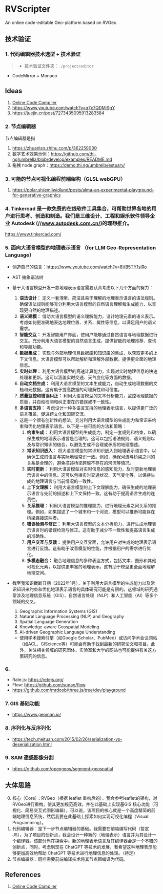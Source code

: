 # RVScripter
An online code-editable Geo-platform based on RVGeo. 

## 技术验证

### 1. 代码编辑器技术选型 + 技术验证
> - 技术验证文件夹：`./project/editor`
- CodeMirror + Monaco
## Ideas
1. [Online Code Compiler](https://www.youtube.com/watch?v=RZ66yGyEKFg)
2. https://www.youtube.com/watch?v=q7x7QDMiSgY
3. https://juejin.cn/post/7273435095913283584

### 2. 节点编辑器
节点编辑器是指
1. https://zhuanlan.zhihu.com/p/362259030
2. 数字艺术效果示例：https://github.com/thi-ng/umbrella/blob/develop/examples/README.md
3. 拖拽 node graph：https://demo.thi.ng/umbrella/estuary/


### 3. 可能的节点可视化编程前端架构（GLSL webGPU）
1. https://polar.sh/emilwidlund/posts/alma-an-experimental-playground-for-generative-graphics

### 4. Tinkercad 是一款免费的在线软件工具集合，可帮助世界各地的用户进行思考、创造和制造。我们是三维设计、工程和娱乐软件领导企业 Autodesk (//www.autodesk.com.cn/)的理想推介。
https://www.tinkercad.com/



### 5. 面向大语言模型的地理表示语言 （for LLM Geo-Representation Language）
- 创造自己的语言：https://www.youtube.com/watch?v=8VB5TY1sIRo
- AST 抽象语法树
- 基于大语言模型开发一款地理表示语言需要认真考虑以下几个方面的努力：
    1. **语法设计：** 定义一套清晰、简洁且易于理解的地理表示语言的语法规则。确保语法规则能够充分利用大语言模型的自然语言理解和生成能力，以实现更自然的地理描述。
    2. **语义建模：** 借助大语言模型的语义理解能力，设计地理元素的语义表示。考虑如何更准确地表达地理位置、关系、属性等信息，以满足用户的语义需求。
    3. **智能交互：** 开发智能用户界面，使用户能够通过自然语言与地理数据进行交互。充分利用大语言模型的自然语言生成，提供智能的地理推荐、查询和导航功能。
    4. **数据集成：** 实现与外部地理信息数据库和知识库的集成，以获取更多的上下文信息。大语言模型可以帮助解析和理解外部数据，提供更全面的地理信息。
    5. **实时处理：** 利用大语言模型的高速计算能力，实现对实时地理信息的快速处理和更新。这可以涵盖实时交通、天气变化等方面的数据。
    6. **自动文档生成：** 利用大语言模型的文本生成能力，自动生成地理数据的文档和元数据。这有助于提高数据的可理解性和可信度。
    7. **质量监控和错误纠正：** 利用大语言模型的文本分析能力，监控地理数据的质量，并自动检测和纠正潜在的错误或不一致性。
    8. **多语言支持：** 考虑设计一种多语言支持的地理表示语言，以提供更广泛的语言覆盖，促进跨文化和国际交流。

  - 这是一个很有创新性的想法，充分利用大语言模型的生成能力和常识来约束和优化地理表示语言。以下是一些可能的方法和策略：
    1. **约束生成：** 利用大语言模型的生成能力，制定一套规则和约束，以确保生成的地理表示语言是合理的。这可以包括语法规则、语义规则以及与常识知识的结合，以避免生成不合理或矛盾的地理描述。
    2. **常识知识嵌入：** 将大语言模型的常识知识嵌入到地理表示语言中，以确保生成的语言与实际地理常识一致。例如，确保河流与桥梁之间的关系是合理的，避免描述桥梁跨越不存在的河流等情况。
    3. **实时更新：** 利用大语言模型对实时信息的感知能力，及时更新地理表示语言中的信息。这可以包括实时交通状况、天气变化等，以保持生成的地理语言与当前情况的一致性。
    4. **上下文理解：** 利用大语言模型的上下文理解能力，确保生成的地理表示语言与先前的描述和上下文保持一致。这有助于提高语言生成的连贯性。
    5. **关系推理：** 利用大语言模型的推理能力，进行地理元素之间关系的推理。例如，如果描述了一个城市和一个河流，模型可以推断可能存在桥梁连接这两者。
    6. **错误检测与修正：** 利用大语言模型的文本分析能力，进行生成地理表示语言时的错误检测与修正。这有助于减少不一致性和提高语言生成的准确性。
    7. **用户交互与反馈：** 提供用户交互界面，允许用户对生成的地理表示语言进行反馈。这有助于改善模型的性能，并根据用户的需求进行优化。
    8. **多模态融合：** 融合地理信息的多种表达方式，包括文本、图形和其他可视化元素，以提供更丰富的地理表示。这有助于模型更全面地理解地理空间。
 - 截至我知识截断日期（2022年1月），关于利用大语言模型的生成能力以及常识知识来约束和优化地理表示语言的具体研究可能是有限的。这领域的研究通常涉及地理信息系统（GIS）、自然语言处理（NLP）和人工智能（AI）等多个领域的交叉。
    1. Geographic Information Systems (GIS)
    2. Natural Language Processing (NLP) and Geography
    3. Spatial Language Generation
    4. Knowledge-aware Geospatial Modeling
    5. AI-driven Geographic Language Understanding

    - 使用学术搜索引擎（如Google Scholar、PubMed）或访问学术会议网站（如ACL、GIScience等）可能会有助于找到最新的研究论文和项目。此外，关注相关领域的研究团体、实验室和大学的网站也可能提供有关这方面研究的信息。 

### 6. 
- Rate.js: https://retejs.org/
- Flow: https://github.com/sunag/flow
- https://github.com/mrdoob/three.js/tree/dev/playground

### 7. GIS 基础功能
- https://www.geoman.io/

### 8. 序列化与反序列化
- https://tech.meituan.com/2015/02/26/serialization-vs-deserialization.html

### 9. SAM 遥感影像分割
- https://github.com/opengeos/segment-geospatial

## 大体思路
0. 核心（Core）：RVGeo（根据 leaflet 重构后的）。我会参考leaflet的架构，对RVGeo进行重构，使其更加规范高效。并在此基础上实现基GIS 核心功能（可视化、简易交互式图形编辑）。可以说，该项目的核心就是一个高度精简的前端地理信息系统，然后我要在此基础上探索如何实现可视化编程（Visual Programming）。
1. 代码编辑器：是下一步节点编辑器的基础。我需要在前端编写代码（暂定JS），为了项目的创新点，我会设计一种新的（地理表示）语言并为其设计一个编译器。该部分尚在探索中。新的地理表示语言及其编译器会是一个不错的创新点，同时，考虑到现在 ChatGPT 等技术的发展，我希望这种地理表示能够更加高效地帮助 ChatGPT 等技术进行地理信息的处理。（待定）
2. 节点编辑器：同样需要前端编译技术将其节点图编译为代码。
## References
1. [Online Code Compiler](https://github.com/zerefwayne/online-compiler) 